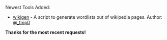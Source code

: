 Newest Tools Added:

* [wikigen](https://github.com/zombiesam/wikigen) - A script to generate wordlists out of wikipedia pages. Author: [@_tmp0](https://twitter.com/_tmp0)


**Thanks for the most recent requests!**
